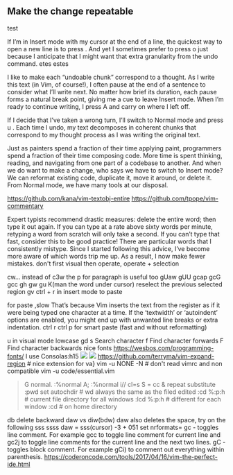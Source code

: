 ## Make the change repeatable
test<F2>

If I’m in Insert mode with my cursor at the end of a line, the quickest way to open a new line is to press <CR> . And yet I sometimes prefer to press <Esc>o just because I anticipate that I might want that extra granularity from the undo command.
etes estes

I like to make each “undoable chunk” correspond to a thought. As I write this text (in Vim, of course!), I often pause at the end of a sentence to consider what I’ll write next. No matter how brief its duration, each pause forms a natural break point, giving me a cue to leave Insert mode. When I’m ready to continue writing, I press A and carry on where I left off.

If I decide that I’ve taken a wrong turn, I’ll switch to Normal mode and press u . Each time I undo, my text decomposes in coherent chunks that correspond to my thought process as I was writing the original text.

Just as painters spend a fraction of their time applying paint, programmers spend a fraction of their time composing code. More time is spent thinking, reading, and navigating from one part of a codebase to another. And when we do want to make a change, who says we have to switch to Insert mode? We can reformat existing code, duplicate it, move it around, or delete it. From Normal mode, we have many tools at our disposal.

https://github.com/kana/vim-textobj-entire
https://github.com/tpope/vim-commentary

Expert typists recommend drastic measures: delete the entire word; then type it out again. If you can type at a rate above sixty words per minute, retyping a word from scratch will only take a second. If you can’t type that fast, consider this to be good practice! There are particular words that I consistently mistype. Since I started following this advice, I’ve become more aware of which words trip me up. As a result, I now make fewer mistakes.
don't first visual then operate, operate + selection

cw... instead of c3w
the p for paragraph is useful too
gUaw
gUU
gcap gcG gcc
gh gw gu
K(man the word under cursor)
reselect the previous selected region gv
ctrl + r in insert mode to paste

for paste ,slow That’s because Vim inserts the text from the register as if it were being typed one character at a time. If the ‘textwidth’ or ‘autoindent’ options are enabled, you might end up with unwanted line breaks or extra indentation.
ctrl r ctrl p for smart paste (fast and without reformatting)

u in visual mode lowcase
gd
<leader><leader> s <char>	Search character
<leader><leader> f <char>	Find character forwards
<leader><leader> F <char>	Find character backwards
nice fonts https://wesbos.com/programming-fonts/  I use Consolas:h15
![](http://justfrenchy.fr/img/2019-03-11-18-04-02.png)
![](http://justfrenchy.fr/img/2019-03-11-18-09-33.png)
https://github.com/terryma/vim-expand-region    # nice extension for va}
vim -u NONE -N # don't read vimrc and non compatible
vim -u code/essential.vim
>G
normal.
:%normal A;
:%normal i//
cl=s
S = cc
& repeat substitute
:pwd
set autochdir   # wd always the same as the filed edited
:cd %:p:h     # current file directory for all windows
:lcd %:p:h # different for each window
:cd  # on home directory

db delete backward
daw vs diw(bdw)   daw also deletes the space, try on the following
sss ssss  daw = sss(cursor)
-3 + 051  set nrformats=
gc - toggles line comment. For example gcc to toggle line comment for current line and gc2j to toggle line comments for the current line and the next two lines.
gC - toggles block comment. For example gCi) to comment out everything within parenthesis.
https://coderoncode.com/tools/2017/04/16/vim-the-perfect-ide.html
